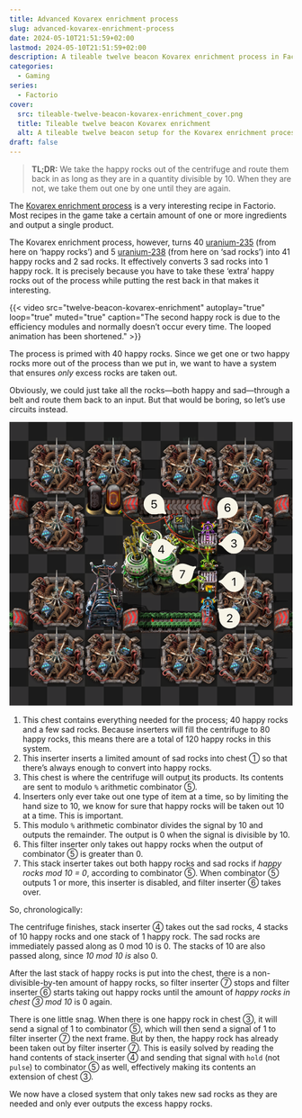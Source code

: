 ```yaml
---
title: Advanced Kovarex enrichment process
slug: advanced-kovarex-enrichment-process
date: 2024-05-10T21:51:59+02:00
lastmod: 2024-05-10T21:51:59+02:00
description: A tileable twelve beacon Kovarex enrichment process in Factorio using circuits.
categories:
  - Gaming
series:
  - Factorio
cover:
  src: tileable-twelve-beacon-kovarex-enrichment_cover.png
  title: Tileable twelve beacon Kovarex enrichment
  alt: A tileable twelve beacon setup for the Kovarex enrichment process in Factorio.
draft: false
---
```


> **TL;DR:** We take the happy rocks out of the centrifuge and route them back in as long as they are in a
> quantity divisible by 10. When they are not, we take them out one by one until they are again.

The [Kovarex enrichment process](https://wiki.factorio.com/Kovarex_enrichment_process) is a very
interesting recipe in Factorio. Most recipes in the game take a certain amount of one or more
ingredients and output a single product.

The Kovarex enrichment process, however, turns 40
[uranium-235](https://wiki.factorio.com/Uranium-235) (from here on ‘happy rocks’) and 5
[uranium-238](https://wiki.factorio.com/Uranium-238) (from here on ‘sad rocks’) into 41 happy rocks
and 2 sad rocks. It effectively converts 3 sad rocks into 1 happy rock. It is precisely because you
have to take these ‘extra’ happy rocks out of the process while putting the rest back in that makes
it interesting.

{{< video
   src="twelve-beacon-kovarex-enrichment"
   autoplay="true"
   loop="true"
   muted="true"
   caption="The second happy rock is due to the efficiency modules and normally doesn’t occur every time. The looped animation has been shortened." >}}

The process is primed with 40 happy rocks. Since we get one or two happy rocks more out of the
process than we put in, we want to have a system that ensures _only_ excess rocks are taken out.

Obviously, we could just take all the rocks—both happy and sad—through a belt and route them back to
an input. But that would be boring, so let’s use circuits instead.

![The Kovarex enrichment process layout with numbers](process-layout-with-numbers.png "The numbers are ordered in order to explain the process, not to denote the chronological order of the process.")

1. This chest contains everything needed for the process; 40 happy rocks and a few sad rocks.
   Because inserters will fill the centrifuge to 80 happy rocks, this means there are a total of 120
   happy rocks in this system.</span>
2. This inserter inserts a limited amount of sad rocks into chest ① so that there’s always enough to
   convert into happy rocks.
3. This chest is where the centrifuge will output its products. Its contents are sent to modulo `%`
   arithmetic combinator ⑤.
4. Inserters only ever take out one type of item at a time, so by limiting the hand size to 10, we
   know for sure that happy rocks will be taken out 10 at a time. This is important.
5. This modulo `%` arithmetic combinator divides the signal by 10 and outputs the remainder. The
   output is 0 when the signal is divisible by 10.
6. This filter inserter only takes out happy rocks when the output of combinator ⑤ is greater
   than 0.
7. This stack inserter takes out both happy rocks and sad rocks if _happy rocks mod 10 = 0_,
   according to combinator ⑤. When combinator ⑤ outputs 1 or more, this inserter is disabled, and
   filter inserter ⑥ takes over.

So, chronologically:

The centrifuge finishes, stack inserter ④ takes out the sad rocks, 4 stacks of 10 happy rocks and
one stack of 1 happy rock. The sad rocks are immediately passed along as 0 mod 10 is 0. The stacks
of 10 are also passed along, since _10 mod 10 is_ also 0.

After the last stack of happy rocks is put into the chest, there is a non-divisible-by-ten amount of
happy rocks, so filter inserter ⑦ stops and filter inserter ⑥ starts taking out happy rocks until
the amount of _happy rocks in chest ③ mod 10_ is 0 again.

There is one little snag. When there is one happy rock in chest ③, it will send a signal of 1 to
combinator ⑤, which will then send a signal of 1 to filter inserter ⑦ the next frame. But by then,
the happy rock has already been taken out by filter inserter ⑦. This is easily solved by reading the
hand contents of stack inserter ④ and sending that signal with `hold` (not `pulse`) to combinator ⑤
as well, effectively making its contents an extension of chest ③.

We now have a closed system that only takes new sad rocks as they are needed and only ever outputs
the excess happy rocks.
